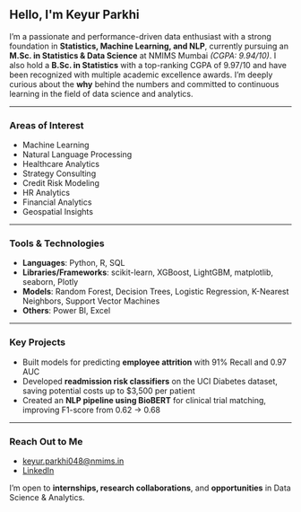 ## Hello, I'm Keyur Parkhi

I’m a passionate and performance-driven data enthusiast with a strong foundation in **Statistics, Machine Learning, and NLP**, currently pursuing an **M.Sc. in Statistics & Data Science** at NMIMS Mumbai *(CGPA: 9.94/10)*. I also hold a **B.Sc. in Statistics** with a top-ranking CGPA of 9.97/10 and have been recognized with multiple academic excellence awards.
I’m deeply curious about the **why** behind the numbers and committed to continuous learning in the field of data science and analytics.

---

### Areas of Interest
- Machine Learning  
- Natural Language Processing  
- Healthcare Analytics
- Strategy Consulting
- Credit Risk Modeling
- HR Analytics
- Financial Analytics
- Geospatial Insights  

---

### Tools & Technologies
- **Languages**: Python, R, SQL  
- **Libraries/Frameworks**: scikit-learn, XGBoost, LightGBM, matplotlib, seaborn, Plotly  
- **Models**: Random Forest, Decision Trees, Logistic Regression, K-Nearest Neighbors, Support Vector Machines  
- **Others**: Power BI, Excel  

---

### Key Projects
- Built models for predicting **employee attrition** with 91% Recall and 0.97 AUC  
- Developed **readmission risk classifiers** on the UCI Diabetes dataset, saving potential costs up to $3,500 per patient  
- Created an **NLP pipeline using BioBERT** for clinical trial matching, improving F1-score from 0.62 → 0.68  

---

### Reach Out to Me
- keyur.parkhi048@nmims.in  
- [LinkedIn](https://www.linkedin.com/in/keyurparkhi/)  

I’m open to **internships, research collaborations**, and **opportunities** in Data Science & Analytics.
